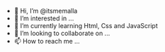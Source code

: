 - 👋 Hi, I’m @itsmemalla
- 👀 I’m interested in ...
- 🌱 I’m currently learning Html, Css and JavaScript
- 💞️ I’m looking to collaborate on ...
- 📫 How to reach me ...

<!---
itsmemalla/itsmemalla is a ✨ special ✨ repository because its `README.md` (this file) appears on your GitHub profile.
You can click the Preview link to take a look at your changes.
--->
